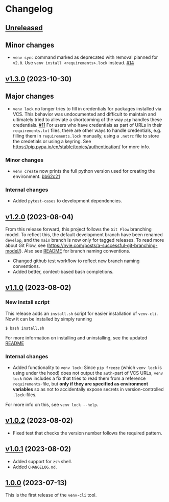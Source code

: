 # Changelog

## [Unreleased](https://github.com/SallingGroup-AI-and-ML/venv-cli/tree/develop)

## Minor changes
* `venv sync` command marked as deprecated with removal planned for `v2.0`. Use `venv install <requirements>.lock` instead. [#14](https://github.com/SallingGroup-AI-and-ML/venv-cli/pull/14)

## [v1.3.0](https://github.com/SallingGroup-AI-and-ML/venv-cli/releases/tag/v1.3.0) (2023-10-30)

## Major changes
* `venv lock` no longer tries to fill in credentials for packages installed via VCS. This behavior was undocumented and difficult to maintain and ultimately tried to alleviate a shortcoming of the way `pip` handles these credentials. [#11](https://github.com/SallingGroup-AI-and-ML/venv-cli/pull/11)
For users who have credentials as part of URLs in their `requirements.txt` files, there are other ways to handle credentials, e.g. filling them in `requirements.lock` manually, using a `.netrc` file to store the credetials or using a keyring. See https://pip.pypa.io/en/stable/topics/authentication/ for more info.

### Minor changes
* `venv create` now prints the full python version used for creating the environment. [bb62c21](https://github.com/SallingGroup-AI-and-ML/venv-cli/commit/bb62c216cbad2fcec06bfb1cde8b875dbfc237d3)

### Internal changes
* Added `pytest-cases` to development dependencies.

## [v1.2.0](https://github.com/SallingGroup-AI-and-ML/venv-cli/releases/tag/v1.2.0) (2023-08-04)

From this release forward, this project follows the `Git Flow` branching model. To reflect this, the default development branch have been renamed `develop`, and the `main` branch is now only for tagged releases.
To read more about Git Flow, see (https://nvie.com/posts/a-successful-git-branching-model/). Also see [README](https://github.com/SallingGroup-AI-and-ML/venv-cli/blob/v1.2.0/README.md#git-flow) for branch naming conventions.

* Changed github test workflow to reflect new branch naming conventions.
* Added better, context-based bash completions.

## [v1.1.0](https://github.com/SallingGroup-AI-and-ML/venv-cli/releases/tag/v1.1.0) (2023-08-02)

### New install script
This release adds an `install.sh` script for easier installation of `venv-cli`. Now it can be installed by simply running
```console
$ bash install.sh
```

For more information on installing and uninstalling, see the updated [README](https://github.com/SallingGroup-AI-and-ML/venv-cli/blob/v1.1.0/README.md)

### Internal changes

* Added functionality to `venv lock`: Since `pip freeze` (which `venv lock` is using under the hood) does not output the `auth`-part of VCS URLs, `venv lock` now includes a fix that tries to read them from a reference `requirements`-file, but **only if they are specified as environment variables** so as not to accidentally expose secrets in version-controlled `.lock`-files.

For more info on this, see `venv lock --help`.

## [v1.0.2](https://github.com/SallingGroup-AI-and-ML/venv-cli/releases/tag/v1.0.2) (2023-08-02)

* Fixed test that checks the version number follows the required pattern.

## [v1.0.1](https://github.com/SallingGroup-AI-and-ML/venv-cli/releases/tag/v1.0.1) (2023-08-02)

* Added support for `zsh` shell.
* Added `CHANGELOG.md`.

## [1.0.0](https://github.com/SallingGroup-AI-and-ML/venv-cli/releases/tag/v1.0.0) (2023-07-13)

This is the first release of the `venv-cli` tool.

